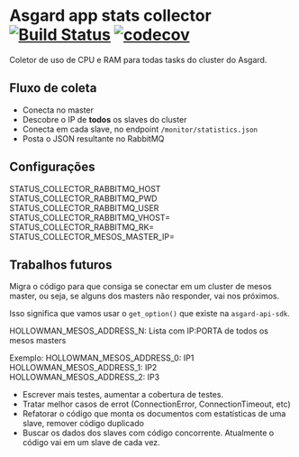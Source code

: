 # Asgard app stats collector  [![Build Status](https://travis-ci.org/B2W-BIT/asgard-app-stats-collector.svg?branch=master)](https://travis-ci.org/B2W-BIT/asgard-app-stats-collector) [![codecov](https://codecov.io/gh/B2W-BIT/asgard-app-stats-collector/branch/master/graph/badge.svg)](https://codecov.io/gh/B2W-BIT/asgard-app-stats-collector)


Coletor de uso de CPU e RAM para todas tasks do cluster do Asgard.


## Fluxo de coleta

* Conecta no master
* Descobre o IP de **todos** os slaves do cluster
* Conecta em cada slave, no endpoint `/monitor/statistics.json`
* Posta o JSON resultante no RabbitMQ


## Configurações


STATUS_COLLECTOR_RABBITMQ_HOST
STATUS_COLLECTOR_RABBITMQ_PWD
STATUS_COLLECTOR_RABBITMQ_USER
STATUS_COLLECTOR_RABBITMQ_VHOST=
STATUS_COLLECTOR_RABBITMQ_RK=
STATUS_COLLECTOR_MESOS_MASTER_IP=


## Trabalhos futuros

Migra o código para que consiga se conectar em um cluster de mesos master, ou seja, se alguns dos
masters não responder, vai nos próximos.

Isso significa que vamos usar o `get_option()` que existe na `asgard-api-sdk`.

HOLLOWMAN_MESOS_ADDRESS_N: Lista com IP:PORTA de todos os mesos masters

Exemplo:
HOLLOWMAN_MESOS_ADDRESS_0: IP1
HOLLOWMAN_MESOS_ADDRESS_1: IP2
HOLLOWMAN_MESOS_ADDRESS_2: IP3


* Escrever mais testes, aumentar a cobertura de testes.
* Tratar melhor casos de errot (ConnectionError, ConnectionTimeout, etc)
* Refatorar o código que monta os documentos com estatísticas de uma slave, remover código duplicado
* Buscar os dados dos slaves com código concorrente. Atualmente o código vai em um slave de cada vez.

